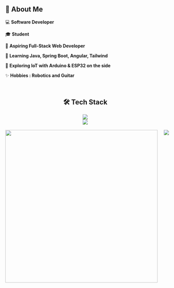 <h2 align="left"><strong>🙋 About Me</strong></h2>

<div>
      <p>💻 <strong>Software Developer</strong></p>
      <p>🎓 <strong>Student</strong></p>
      <p>🎯 <strong>Aspiring Full-Stack Web Developer</strong></p>
      <p>🌱 <strong>Learning Java, Spring Boot, Angular, Tailwind</strong></p>
      <p>🚀 <strong>Exploring IoT with Arduino & ESP32 on the side</strong></p>
      <p>✨ <strong>Hobbies : Robotics and Guitar</strong></p>
</div>

<br>

<div align="center">
      <h2>🛠️ Tech Stack</h2>
      <img src="https://skillicons.dev/icons?i=git,idea,postgres,tailwind,java,spring"/>
      <br>
      <img src="https://skillicons.dev/icons?i=angular,typescript,arduino,postman,figma"/>
</div>

<br>

<div align="center">
      <div style="display: flex; flex-direction: row; gap:20px;">
      <img width=480 src="https://github-readme-streak-stats-salesp07.vercel.app/?user=andraangjaya&count_private=true&theme=tokyonight&border_radius=10"/> 
<img src="https://github-readme-stats-salesp07.vercel.app/api/top-langs/?username=andraangjaya&hide=HTML&langs_count=8&layout=compact&theme=tokyonight&border_radius=10&size_weight=0.5&count_weight=0.5&exclude_repo=github-readme-stats"/>
      </div>
</div>





